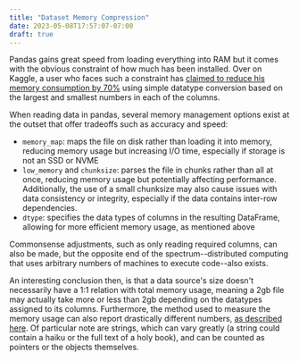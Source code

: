 ```yaml
---
title: "Dataset Memory Compression"
date: 2023-05-08T17:57:07-07:00
draft: true
---
```

Pandas gains great speed from loading everything into RAM but it comes with the obvious constraint of how much has been installed. Over on Kaggle, a user who faces such a constraint has [claimed to reduce his memory consumption by 70%](https://www.kaggle.com/code/nickycan/compress-70-of-dataset/notebook) using simple datatype conversion based on the largest and smallest numbers in each of the columns.

When reading data in pandas, several memory management options exist at the outset that offer tradeoffs such as accuracy and speed:
- `memory_map`: maps the file on disk rather than loading it into memory, reducing memory usage but increasing I/O time, especially if storage is not an SSD or NVME
- `low_memory` and `chunksize`: parses the file in chunks rather than all at once, reducing memory usage but potentially affecting performance. Additionally, the use of a small chunksize may also cause issues with data consistency or integrity, especially if the data contains inter-row dependencies.
- `dtype`: specifies the data types of columns in the resulting DataFrame, allowing for more efficient memory usage, as mentioned above

Commonsense adjustments, such as only reading required columns, can also be made, but the opposite end of the spectrum--distributed computing that uses arbitrary numbers of machines to execute code--also exists. 

An interesting conclusion then, is that a data source's size doesn't necessarily have a 1:1 relation with total memory usage, meaning a 2gb file may actually take more or less than 2gb depending on the datatypes assigned to its columns. Furthermore, the method used to measure the memory usage can also report drastically different numbers, [as described here](https://pythonspeed.com/articles/pandas-dataframe-series-memory-usage/). Of particular note are strings, which can vary greatly (a string could contain a haiku or the full text of a holy book), and can be counted as pointers or the objects themselves.
